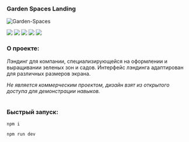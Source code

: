 ### Garden Spaces Landing

![Garden-Spaces](https://github.com/Melyfr/garden-spaces/assets/72978278/f6ebeddb-5ee1-4f22-a2a0-cd2bfc21dfe6)
<div>
  <img src="https://img.shields.io/badge/TypeScript-1F2544?style=for-the-badge&logo=typescript&logoColor=#3178C6"/> 
  <img src="https://img.shields.io/badge/HTML-1F2544?style=for-the-badge&logo=html5&logoColor=#E34F26"/> 
  <img src="https://img.shields.io/badge/CSS-1F2544?style=for-the-badge&logo=css3&logoColor=1572B6"/> 
  <img src="https://img.shields.io/badge/React-1F2544?style=for-the-badge&logo=react&logoColor=#61DAFB"/> 
  <img src="https://img.shields.io/badge/Vite-1F2544?style=for-the-badge&logo=vite&logoColor=#646CFF"/> 
</div>

### О проекте:

Лэндинг для компании, специализирующейся на оформлении и выращивании зеленых зон и садов. Интерфейс лэндинга адаптирован для различных размеров экрана.

*Не является коммерческим проектом, дизайн взят из открытого доступа для демонстрации навыков.*
#

### Быстрый запуск:

```
npm i
```
```
npm run dev
```
